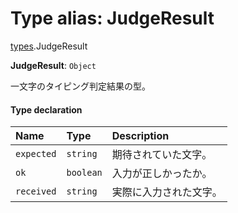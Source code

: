 # Type alias: JudgeResult

[types](../modules/types.md).JudgeResult

 **JudgeResult**: `Object`

一文字のタイピング判定結果の型。

#### Type declaration

| Name | Type | Description |
| :------ | :------ | :------ |
| `expected` | `string` | 期待されていた文字。 |
| `ok` | `boolean` | 入力が正しかったか。 |
| `received` | `string` | 実際に入力された文字。 |
